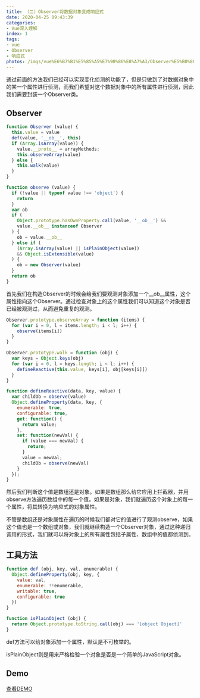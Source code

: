 ```yaml
---
title: （二）Observer将数据对象变成响应式
date: 2020-04-25 09:43:39
categories:
- Vue深入理解
index: 1
tags:
- vue
- Observer
- 响应式
photos: /imgs/vue%E6%B7%B1%E5%85%A5%E7%90%86%E8%A7%A3/Observer%E5%B0%86%E6%95%B0%E6%8D%AE%E5%AF%B9%E8%B1%A1%E5%8F%98%E6%88%90%E5%93%8D%E5%BA%94%E5%BC%8F.jpg
---
```


通过前面的方法我们已经可以实现变化侦测的功能了，但是只做到了对数据对象中的某一个属性进行侦测，而我们希望对这个数据对象中的所有属性进行侦测，因此我们需要封装一个Observer类。

## Observer

``` javascript
function Observer (value) {
  this.value = value
  def(value, '__ob__', this)
  if (Array.isArray(value)) {
    value.__proto__ = arrayMethods;
    this.observeArray(value)
  } else {
    this.walk(value)
  }
}

function observe (value) {
  if (!value || typeof value !== 'object') {
    return
  }
  var ob
  if (
    Object.prototype.hasOwnProperty.call(value, '__ob__') &&
    value.__ob__ instanceof Observer
  ) {
    ob = value.__ob__
  } else if (
    (Array.isArray(value) || isPlainObject(value))
    && Object.isExtensible(value)
  ) {
    ob = new Observer(value)
  }
  return ob
}
```

首先我们在构造Observer的时候会给我们要观测对象添加一个\__ob\__属性，这个属性指向这个Observer。通过检查对象上的这个属性我们可以知道这个对象是否已经被观测过，从而避免重复的观测。

<!--more-->

``` javascript
Observer.prototype.observeArray = function (items) {
  for (var i = 0, l = items.length; i < l; i++) {
    observe(items[i])
  }
}

Observer.prototype.walk = function (obj) {
  var keys = Object.keys(obj)
  for (var i = 0, l = keys.length; i < l; i++) {
    defineReactive(this.value, keys[i], obj[keys[i]])
  }
}

function defineReactive(data, key, value) {
  var childOb = observe(value)
  Object.defineProperty(data, key, {
    enumerable: true,
    configurable: true,
    get: function() {
      return value;
    },
    set: function(newVal) {
      if (value === newVal) {
        return;
      }
      value = newVal;
      childOb = observe(newVal)
    }
  });
}
```

然后我们判断这个值是数组还是对象。如果是数组那么给它应用上拦截器，并用observe方法遍历数组中的每一个值。如果是对象，我们就遍历这个对象上的每一个属性，将其转换为响应式的对象属性。

不管是数组还是对象属性在遍历的时候我们都对它的值进行了观测observe，如果这个值也是一个数组或对象，我们就继续构造一个Observer对象，通过这种递归调用的形式，我们就可以将对象上的所有属性包括子属性、数组中的值都侦测到。

## 工具方法

``` javascript
function def (obj, key, val, enumerable) {
  Object.defineProperty(obj, key, {
    value: val,
    enumerable: !!enumerable,
    writable: true,
    configurable: true
  })
}

function isPlainObject (obj) {
  return Object.prototype.toString.call(obj) === '[object Object]'
}
```

def方法可以给对象添加一个属性，默认是不可枚举的。

isPlainObject则是用来严格检验一个对象是否是一个简单的JavaScript对象。

## Demo

[查看DEMO](/demo/vue%E6%B7%B1%E5%85%A5%E7%90%86%E8%A7%A3/Observer%E5%B0%86%E6%95%B0%E6%8D%AE%E5%AF%B9%E8%B1%A1%E5%8F%98%E6%88%90%E5%93%8D%E5%BA%94%E5%BC%8F.html)
